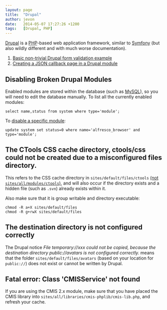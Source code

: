 ```yaml
---
layout: page
title:  "Drupal"
author: jevon
date:   2014-05-07 17:27:26 +1200
tags:   [Drupal, PHP]
---
```


[Drupal](drupal.md) is a [PHP](php.md)-based web application framework, similar to [Symfony](symfony.md) (but also wildly different and with much worse documentation).

1. [Basic non-trivial Drupal form validation example](basic-non-trivial-drupal-form-validation-example.md)
1. [Creating a JSON callback page in a Drupal module](creating-a-json-callback-page-in-a-drupal-module.md)

## Disabling Broken Drupal Modules
Enabled modules are stored within the database (such as [MySQL](mysql.md)), so you will need to edit the database manually. To list all the currently enabled modules:

`select name,status from system where type='module';`

To <a href="http://drupal.org/node/157632">disable a specific module</a>:

`update system set status=0 where name='alfresco_browser' and type='module';`

## The CTools CSS cache directory, ctools/css could not be created due to a misconfigured files directory.
This refers to the CSS cache directory in `sites/default/files/ctools` <a href="http://drupal.org/node/1236770#comment-4933542">(not `sites/all/modules/ctools`)</a>, and will also occur if the directory exists and a hidden file (such as `.svn`) already exists within it.

Also make sure that it is group writable and directory executable:

```
chmod -R a+X sites/default/files
chmod -R g+rwX sites/default/files
```

## The destination directory is not configured correctly
The Drupal notice _File temporary://xxx could not be copied, because the destination directory public://avatars is not configured correctly._ means that the folder `sites/default/files/avatars` (based on your location for `public://`) does not exist or cannot be written by Drupal.

## Fatal error: Class 'CMISService' not found

If you are using the CMIS 2.x module, make sure that you have placed the CMIS library into `sites/all/libraries/cmis-phplib/cmis-lib.php`, and refresh your cache.

